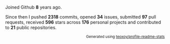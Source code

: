 Joined Github **8** years ago.

Since then I pushed **2318** commits, opened **34** issues, submitted **97** pull requests, received **596** stars across **176** personal projects and contributed to **21** public repositories.

<p align="right"><sub>Generated using <a href="https://github.com/marketplace/actions/profile-readme-stats">teoxoy/profile-readme-stats</a></sub></p>
